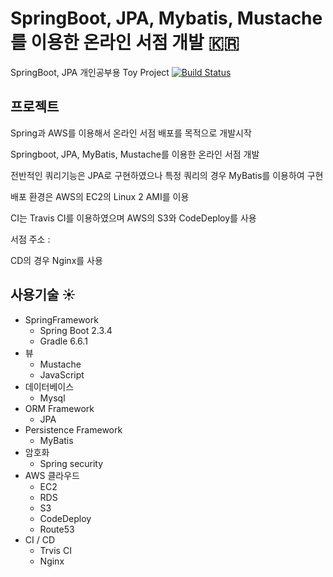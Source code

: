 # SpringBoot, JPA, Mybatis, Mustache를 이용한 온라인 서점 개발 :kr:
SpringBoot, JPA 개인공부용 Toy Project [![Build Status](https://travis-ci.org/wogjs/bookstore.svg?branch=master)](https://travis-ci.org/wogjs/bookstore)

## 프로젝트 
Spring과 AWS를 이용해서 온라인 서점 배포를 목적으로 개발시작

Springboot, JPA, MyBatis, Mustache를 이용한 온라인 서점 개발

전반적인 쿼리기능은 JPA로 구현하였으나 특정 쿼리의 경우 MyBatis를 이용하여 구현

배포 환경은 AWS의 EC2의 Linux 2 AMI를 이용

CI는 Travis CI를 이용하였으며 AWS의 S3와 CodeDeploy를 사용

서점 주소 : 

CD의 경우 Nginx를 사용

## 사용기술 :sunny:
* SpringFramework
    + Spring Boot 2.3.4
    + Gradle 6.6.1
* 뷰
    + Mustache
    + JavaScript
* 데이터베이스
    + Mysql
* ORM Framework
    + JPA
* Persistence Framework
    + MyBatis
* 암호화
    + Spring security
* AWS 클라우드
    + EC2
    + RDS
    + S3
    + CodeDeploy
    + Route53
* CI / CD
    + Trvis CI
    + Nginx

